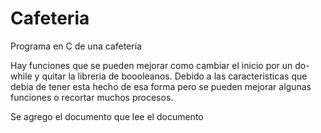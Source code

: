 # Cafeteria
Programa en C de una cafetería 

Hay funciones que se pueden mejorar como cambiar el inicio por un do-while y quitar la libreria de boooleanos.
Debido a las caracteristicas que debia de tener esta hecho de esa forma pero se pueden mejorar algunas funciones o recortar muchos procesos.

Se agrego el documento que lee el documento
